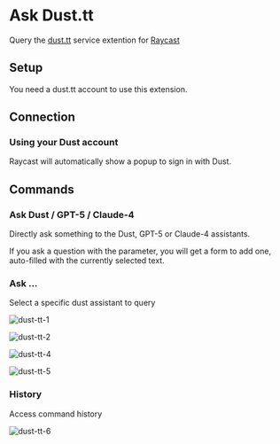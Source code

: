# Ask Dust.tt

Query the [dust.tt](https://dust.tt/) service extention for [Raycast](https://www.raycast.com/)

## Setup

You need a dust.tt account to use this extension.

## Connection

### Using your Dust account

Raycast will automatically show a popup to sign in with Dust.

## Commands

### Ask Dust / GPT-5 / Claude-4

Directly ask something to the Dust, GPT-5 or Claude-4 assistants.

If you ask a question with the parameter, you will get a form to add one, auto-filled with the currently selected text.

### Ask ...

Select a specific dust assistant to query

![dust-tt-1](https://github.com/alan-eu/rayast-dust/assets/467126/2c7b0b36-850b-4dde-a875-be81be78a2a2)

![dust-tt-2](https://github.com/alan-eu/rayast-dust/assets/467126/fe0638df-7401-4c5f-bdec-b98b180a1f7e)

![dust-tt-4](https://github.com/alan-eu/rayast-dust/assets/467126/d72ebb7c-64f8-438c-8608-d584a916ef97)

![dust-tt-5](https://github.com/alan-eu/rayast-dust/assets/467126/fc56f204-bce7-4a39-af34-6dbdee88ae60)

### History

Access command history

![dust-tt-6](https://github.com/alan-eu/rayast-dust/assets/467126/731d181d-7c97-4aed-a81c-8e9163a1038e)
